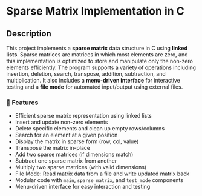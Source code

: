 # Sparse Matrix Implementation in C

## Description
This project implements a **sparse matrix** data structure in C using **linked lists**. Sparse matrices are matrices in which most elements are zero, and this implementation is optimized to store and manipulate only the non-zero elements efficiently.
The program supports a variety of operations including insertion, deletion, search, transpose, addition, subtraction, and multiplication. It also includes a **menu-driven interface** for interactive testing and a **file mode** for automated input/output using external files.

### 🚀 Features

- Efficient sparse matrix representation using linked lists  
- Insert and update non-zero elements  
- Delete specific elements and clean up empty rows/columns  
- Search for an element at a given position  
- Display the matrix in sparse form (row, col, value)  
- Transpose the matrix in-place  
- Add two sparse matrices (if dimensions match)  
- Subtract one sparse matrix from another  
- Multiply two sparse matrices (with valid dimensions)  
- File Mode: Read matrix data from a file and write updated matrix back  
- Modular code with `main`, `sparse_matrix`, and `test_mode` components  
- Menu-driven interface for easy interaction and testing  






